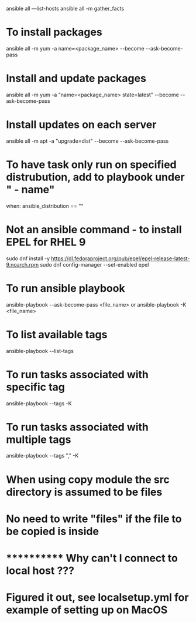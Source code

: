 ansible all —list-hosts
ansible all -m gather_facts

# To install packages
ansible all -m yum -a name=<package_name> --become --ask-become-pass

# Install and update packages
ansible all -m yum -a "name=<package_name> state=latest" --become --ask-become-pass

# Install updates on each server
ansible all -m apt -a "upgrade=dist" --become --ask-become-pass

# To have task only run on specified distrubution, add to playbook under " - name"
when: ansible_distribution == "<distro>"

# Not an ansible command - to install EPEL for RHEL 9
sudo dnf install -y https://dl.fedoraproject.org/pub/epel/epel-release-latest-9.noarch.rpm
sudo dnf config-manager --set-enabled epel

# To run ansible playbook
ansible-playbook --ask-become-pass <file_name>     or
ansible-playbook -K <file_name>

# To list available tags
ansible-playbook --list-tags <file>

# To run tasks associated with specific tag
ansible-playbook --tags <tags> -K <file>

# To run tasks associated with multiple tags
ansible-playbook --tags "<tag>,<tag>" -K <file>

# When using copy module the src directory is assumed to be files
# No need to write "files" if the file to be copied is inside

# ********** Why can't I connect to local host ??? ####################
# Figured it out, see localsetup.yml for example of setting up on MacOS
